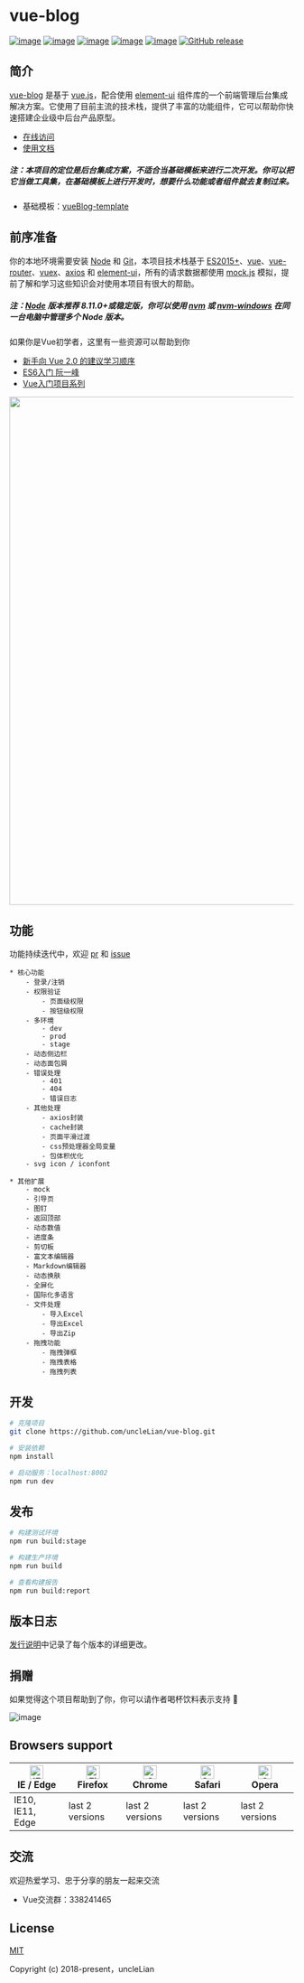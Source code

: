 # vue-blog

[![image](https://img.shields.io/badge/vue-2.6.8-brightgreen.svg)](https://github.com/vuejs/vue)
[![image](https://img.shields.io/badge/vue--router-3.0.2-brightgreen.svg)](https://github.com/vuejs/vue-router)
[![image](https://img.shields.io/badge/vuex-3.1.0-brightgreen.svg)](https://github.com/vuejs/vuex)
[![image](https://img.shields.io/badge/vue--cli-3.x-brightgreen.svg)](https://cli.vuejs.org/zh/)
[![image](https://img.shields.io/badge/element--ui-2.7.0-9cf.svg)](https://github.com/ElemeFE/element)
[![GitHub release](https://img.shields.io/github/release/uncleLian/vue-blog.svg)](https://github.com/uncleLian/vue-blog/releases)

## 简介

[vue-blog](https://github.com/uncleLian/vue-blog) 是基于 [vue.js](https://github.com/vuejs/vue)，配合使用 [element-ui](https://github.com/ElemeFE/element) 组件库的一个前端管理后台集成解决方案。它使用了目前主流的技术栈，提供了丰富的功能组件，它可以帮助你快速搭建企业级中后台产品原型。

- [在线访问](http://blog.liansixin.win)
- [使用文档](https://unclelian.github.io/vue-blog-docs/)

##### 注：本项目的定位是后台集成方案，不适合当基础模板来进行二次开发。你可以把它当做工具集，在基础模板上进行开发时，想要什么功能或者组件就去复制过来。

- 基础模板：[vueBlog-template](https://github.com/uncleLian/vueBlog-template)

## 前序准备
你的本地环境需要安装 [Node](https://nodejs.org/en/) 和 [Git](https://git-scm.com/)，本项目技术栈基于 [ES2015+](http://es6.ruanyifeng.com/)、[vue](https://cn.vuejs.org)、[vue-router](https://router.vuejs.org/zh-cn/)、[vuex](https://vuex.vuejs.org/zh-cn/)、[axios](https://github.com/axios/axios) 和 [element-ui](http://element-cn.eleme.io/#/zh-CN/component/installation)，所有的请求数据都使用 [mock.js](http://mockjs.com/) 模拟，提前了解和学习这些知识会对使用本项目有很大的帮助。

##### 注：[Node](https://nodejs.org/en/) 版本推荐 8.11.0+或稳定版，你可以使用 [nvm](https://github.com/creationix/nvm) 或 [nvm-windows](https://github.com/coreybutler/nvm-windows) 在同一台电脑中管理多个 Node 版本。

如果你是Vue初学者，这里有一些资源可以帮助到你

- [新手向 Vue 2.0 的建议学习顺序](https://zhuanlan.zhihu.com/p/23134551?refer=evanyou)
- [ES6入门 阮一峰](http://es6.ruanyifeng.com/)
- [Vue入门项目系列](https://github.com/uncleLian/vue2-echo)

<img src="http://poci6sbqi.bkt.clouddn.com/vue-blog.jpg" width="900px" style="max-width: 100%;"/>

## 功能
功能持续迭代中，欢迎 [pr](https://github.com/uncleLian/vue-blog/pulls) 和 [issue](https://github.com/uncleLian/vue-blog/issues)

``` 
* 核心功能
    - 登录/注销
    - 权限验证
        - 页面级权限
        - 按钮级权限
    - 多环境
        - dev
        - prod
        - stage
    - 动态侧边栏
    - 动态面包屑
    - 错误处理
        - 401
        - 404
        - 错误日志
    - 其他处理
        - axios封装
        - cache封装
        - 页面平滑过渡
        - css预处理器全局变量
        - 包体积优化
    - svg icon / iconfont

* 其他扩展
    - mock
    - 引导页
    - 图钉
    - 返回顶部
    - 动态数值
    - 进度条
    - 剪切板
    - 富文本编辑器
    - Markdown编辑器
    - 动态换肤
    - 全屏化
    - 国际化多语言
    - 文件处理
        - 导入Excel
        - 导出Excel
        - 导出Zip
    - 拖拽功能
        - 拖拽弹框
        - 拖拽表格
        - 拖拽列表

```

## 开发
```bash
# 克隆项目
git clone https://github.com/uncleLian/vue-blog.git

# 安装依赖
npm install

# 启动服务：localhost:8002
npm run dev
```
## 发布

```bash
# 构建测试环境
npm run build:stage

# 构建生产环境
npm run build

# 查看构建报告
npm run build:report
```

## 版本日志
[发行说明](https://github.com/uncleLian/vue2-blog/releases)中记录了每个版本的详细更改。


## 捐赠

如果觉得这个项目帮助到了你，你可以请作者喝杯饮料表示支持 :green_heart:

![image](http://poci6sbqi.bkt.clouddn.com/donate.jpg)

## Browsers support

| [<img src="https://raw.githubusercontent.com/alrra/browser-logos/master/src/edge/edge_48x48.png" alt="IE / Edge" width="24px" height="24px" />](http://godban.github.io/browsers-support-badges/)</br>IE / Edge | [<img src="https://raw.githubusercontent.com/alrra/browser-logos/master/src/firefox/firefox_48x48.png" alt="Firefox" width="24px" height="24px" />](http://godban.github.io/browsers-support-badges/)</br>Firefox | [<img src="https://raw.githubusercontent.com/alrra/browser-logos/master/src/chrome/chrome_48x48.png" alt="Chrome" width="24px" height="24px" />](http://godban.github.io/browsers-support-badges/)</br>Chrome | [<img src="https://raw.githubusercontent.com/alrra/browser-logos/master/src/safari/safari_48x48.png" alt="Safari" width="24px" height="24px" />](http://godban.github.io/browsers-support-badges/)</br>Safari | [<img src="https://raw.githubusercontent.com/alrra/browser-logos/master/src/opera/opera_48x48.png" alt="Opera" width="24px" height="24px" />](http://godban.github.io/browsers-support-badges/)</br>Opera |
| --------- | --------- | --------- | --------- | --------- |
| IE10, IE11, Edge| last 2 versions| last 2 versions| last 2 versions| last 2 versions

## 交流
欢迎热爱学习、忠于分享的朋友一起来交流
- Vue交流群：338241465

## License
[MIT](http://opensource.org/licenses/MIT)

Copyright (c) 2018-present，uncleLian
